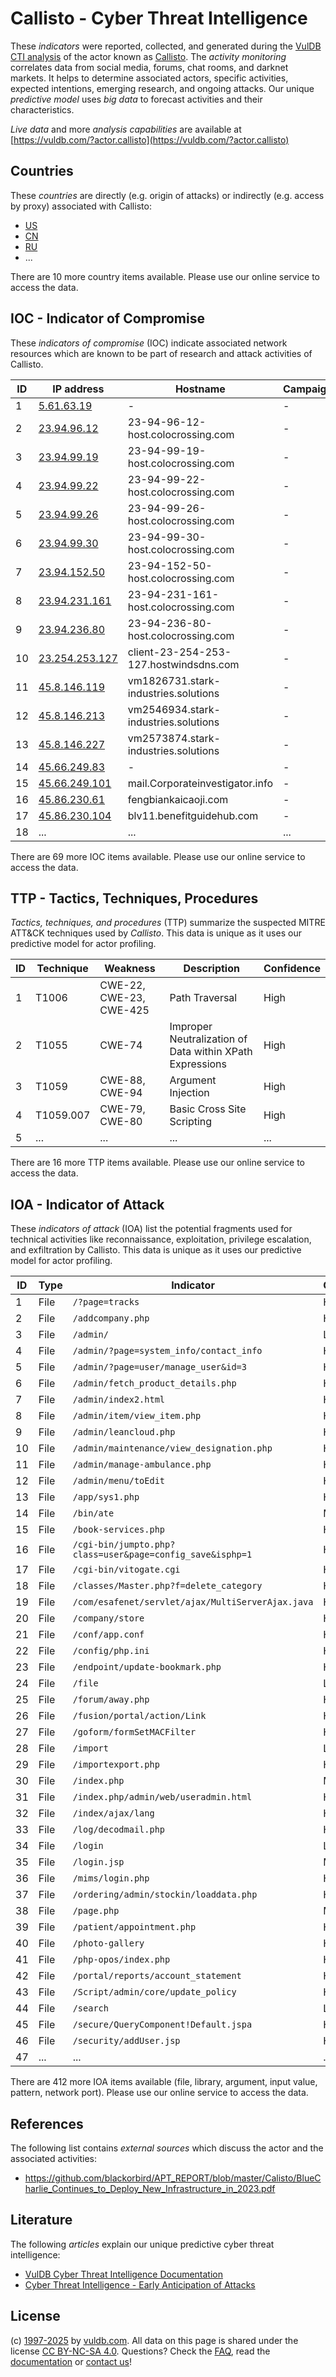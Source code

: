 # Callisto - Cyber Threat Intelligence

These _indicators_ were reported, collected, and generated during the [VulDB CTI analysis](https://vuldb.com/?kb.cti) of the actor known as [Callisto](https://vuldb.com/?actor.callisto). The _activity monitoring_ correlates data from social media, forums, chat rooms, and darknet markets. It helps to determine associated actors, specific activities, expected intentions, emerging research, and ongoing attacks. Our unique _predictive model_ uses _big data_ to forecast activities and their characteristics.

_Live data_ and more _analysis capabilities_ are available at [https://vuldb.com/?actor.callisto](https://vuldb.com/?actor.callisto)

## Countries

These _countries_ are directly (e.g. origin of attacks) or indirectly (e.g. access by proxy) associated with Callisto:

* [US](https://vuldb.com/?country.us)
* [CN](https://vuldb.com/?country.cn)
* [RU](https://vuldb.com/?country.ru)
* ...

There are 10 more country items available. Please use our online service to access the data.

## IOC - Indicator of Compromise

These _indicators of compromise_ (IOC) indicate associated network resources which are known to be part of research and attack activities of Callisto.

ID | IP address | Hostname | Campaign | Confidence
-- | ---------- | -------- | -------- | ----------
1 | [5.61.63.19](https://vuldb.com/?ip.5.61.63.19) | - | - | High
2 | [23.94.96.12](https://vuldb.com/?ip.23.94.96.12) | 23-94-96-12-host.colocrossing.com | - | High
3 | [23.94.99.19](https://vuldb.com/?ip.23.94.99.19) | 23-94-99-19-host.colocrossing.com | - | High
4 | [23.94.99.22](https://vuldb.com/?ip.23.94.99.22) | 23-94-99-22-host.colocrossing.com | - | High
5 | [23.94.99.26](https://vuldb.com/?ip.23.94.99.26) | 23-94-99-26-host.colocrossing.com | - | High
6 | [23.94.99.30](https://vuldb.com/?ip.23.94.99.30) | 23-94-99-30-host.colocrossing.com | - | High
7 | [23.94.152.50](https://vuldb.com/?ip.23.94.152.50) | 23-94-152-50-host.colocrossing.com | - | High
8 | [23.94.231.161](https://vuldb.com/?ip.23.94.231.161) | 23-94-231-161-host.colocrossing.com | - | High
9 | [23.94.236.80](https://vuldb.com/?ip.23.94.236.80) | 23-94-236-80-host.colocrossing.com | - | High
10 | [23.254.253.127](https://vuldb.com/?ip.23.254.253.127) | client-23-254-253-127.hostwindsdns.com | - | High
11 | [45.8.146.119](https://vuldb.com/?ip.45.8.146.119) | vm1826731.stark-industries.solutions | - | High
12 | [45.8.146.213](https://vuldb.com/?ip.45.8.146.213) | vm2546934.stark-industries.solutions | - | High
13 | [45.8.146.227](https://vuldb.com/?ip.45.8.146.227) | vm2573874.stark-industries.solutions | - | High
14 | [45.66.249.83](https://vuldb.com/?ip.45.66.249.83) | - | - | High
15 | [45.66.249.101](https://vuldb.com/?ip.45.66.249.101) | mail.Corporateinvestigator.info | - | High
16 | [45.86.230.61](https://vuldb.com/?ip.45.86.230.61) | fengbiankaicaoji.com | - | High
17 | [45.86.230.104](https://vuldb.com/?ip.45.86.230.104) | blv11.benefitguidehub.com | - | High
18 | ... | ... | ... | ...

There are 69 more IOC items available. Please use our online service to access the data.

## TTP - Tactics, Techniques, Procedures

_Tactics, techniques, and procedures_ (TTP) summarize the suspected MITRE ATT&CK techniques used by _Callisto_. This data is unique as it uses our predictive model for actor profiling.

ID | Technique | Weakness | Description | Confidence
-- | --------- | -------- | ----------- | ----------
1 | T1006 | CWE-22, CWE-23, CWE-425 | Path Traversal | High
2 | T1055 | CWE-74 | Improper Neutralization of Data within XPath Expressions | High
3 | T1059 | CWE-88, CWE-94 | Argument Injection | High
4 | T1059.007 | CWE-79, CWE-80 | Basic Cross Site Scripting | High
5 | ... | ... | ... | ...

There are 16 more TTP items available. Please use our online service to access the data.

## IOA - Indicator of Attack

These _indicators of attack_ (IOA) list the potential fragments used for technical activities like reconnaissance, exploitation, privilege escalation, and exfiltration by Callisto. This data is unique as it uses our predictive model for actor profiling.

ID | Type | Indicator | Confidence
-- | ---- | --------- | ----------
1 | File | `/?page=tracks` | High
2 | File | `/addcompany.php` | High
3 | File | `/admin/` | Low
4 | File | `/admin/?page=system_info/contact_info` | High
5 | File | `/admin/?page=user/manage_user&id=3` | High
6 | File | `/admin/fetch_product_details.php` | High
7 | File | `/admin/index2.html` | High
8 | File | `/admin/item/view_item.php` | High
9 | File | `/admin/leancloud.php` | High
10 | File | `/admin/maintenance/view_designation.php` | High
11 | File | `/admin/manage-ambulance.php` | High
12 | File | `/admin/menu/toEdit` | High
13 | File | `/app/sys1.php` | High
14 | File | `/bin/ate` | Medium
15 | File | `/book-services.php` | High
16 | File | `/cgi-bin/jumpto.php?class=user&page=config_save&isphp=1` | High
17 | File | `/cgi-bin/vitogate.cgi` | High
18 | File | `/classes/Master.php?f=delete_category` | High
19 | File | `/com/esafenet/servlet/ajax/MultiServerAjax.java` | High
20 | File | `/company/store` | High
21 | File | `/conf/app.conf` | High
22 | File | `/config/php.ini` | High
23 | File | `/endpoint/update-bookmark.php` | High
24 | File | `/file` | Low
25 | File | `/forum/away.php` | High
26 | File | `/fusion/portal/action/Link` | High
27 | File | `/goform/formSetMACFilter` | High
28 | File | `/import` | Low
29 | File | `/importexport.php` | High
30 | File | `/index.php` | Medium
31 | File | `/index.php/admin/web/useradmin.html` | High
32 | File | `/index/ajax/lang` | High
33 | File | `/log/decodmail.php` | High
34 | File | `/login` | Low
35 | File | `/login.jsp` | Medium
36 | File | `/mims/login.php` | High
37 | File | `/ordering/admin/stockin/loaddata.php` | High
38 | File | `/page.php` | Medium
39 | File | `/patient/appointment.php` | High
40 | File | `/photo-gallery` | High
41 | File | `/php-opos/index.php` | High
42 | File | `/portal/reports/account_statement` | High
43 | File | `/Script/admin/core/update_policy` | High
44 | File | `/search` | Low
45 | File | `/secure/QueryComponent!Default.jspa` | High
46 | File | `/security/addUser.jsp` | High
47 | ... | ... | ...

There are 412 more IOA items available (file, library, argument, input value, pattern, network port). Please use our online service to access the data.

## References

The following list contains _external sources_ which discuss the actor and the associated activities:

* https://github.com/blackorbird/APT_REPORT/blob/master/Calisto/BlueCharlie_Continues_to_Deploy_New_Infrastructure_in_2023.pdf

## Literature

The following _articles_ explain our unique predictive cyber threat intelligence:

* [VulDB Cyber Threat Intelligence Documentation](https://vuldb.com/?kb.cti)
* [Cyber Threat Intelligence - Early Anticipation of Attacks](https://www.scip.ch/en/?labs.20201022)

## License

(c) [1997-2025](https://vuldb.com/?kb.changelog) by [vuldb.com](https://vuldb.com/?kb.about). All data on this page is shared under the license [CC BY-NC-SA 4.0](https://creativecommons.org/licenses/by-nc-sa/4.0/). Questions? Check the [FAQ](https://vuldb.com/?kb.faq), read the [documentation](https://vuldb.com/?kb) or [contact us](https://vuldb.com/?contact)!
